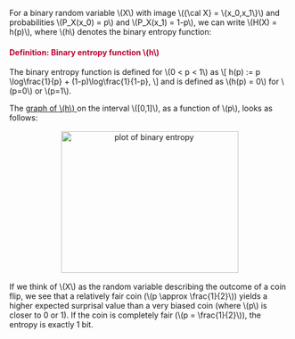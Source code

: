 <p>For a <a title="A binary random variable is a random variable that can take on two values." data-tooltip='{"tooltipClass":"popover popover-padded", "position":"right"}'>binary random variable</a> \(X\) with image \({\cal X} = \{x_0,x_1\}\) and probabilities \(P_X(x_0) = p\) and \(P_X(x_1) = 1-p\), we can write \(H(X) = h(p)\), where \(h\) denotes the binary entropy function:</p>
<div class="content-box pad-box-mini border border-trbl border-round">
<h4 style="color: #bc0031;"><strong>Definition: Binary entropy function \(h\)</strong></h4>
<p>The binary entropy function is defined for \(0 &lt; p &lt; 1\) as \[ h(p) := p \log\frac{1}{p} + (1-p)\log\frac{1}{1-p}, \] and is defined as \(h(p) = 0\) for \(p=0\) or \(p=1\).</p>
</div>
<p>The <a href="https://www.wolframalpha.com/input/?i=Plot%5B-p*log2(p)-(1-p)*log2(1-p),+p%3D0..1%5D">graph of \(h\) </a>on the interval \([0,1]\), as a function of \(p\), looks as follows:</p>
<p style="text-align: center;"><a class="instructure_file_link" title="fig-binary-entropy-1.svg" href="46125/download?verifier=S390kKrlAnalczK4QkRCvq5f1CJ7JectfRO2Yjy1&amp;wrap=1" data-api-endpoint="https://canvas.uva.nl/api/v1/courses/2205/files/46125" data-api-returntype="File"><img style="border: 0px solid #000000; padding: 2px;" src="46125" alt="plot of binary entropy" width="318" height="254" data-api-endpoint="https://canvas.uva.nl/api/v1/courses/2205/files/46125" data-api-returntype="File"></a></p>
<p style="text-align: left;">If we think of \(X\) as the random variable describing the outcome of a coin flip, we see that a relatively fair coin (\(p \approx \frac{1}{2}\)) yields a higher expected surprisal value than a very biased coin (where \(p\) is closer to 0 or 1). If the coin is completely fair (\(p = \frac{1}{2}\)), the entropy is exactly 1 bit.</p>
<p> </p>